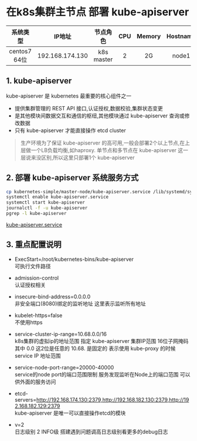 # 在k8s集群主节点 部署 kube-apiserver

| 系统类型 | IP地址 | 节点角色 | CPU | Memory | Hostname |
| :------: | :--------: | :-------: | :-----: | :---------: | :-----: |
| centos7 64位 | 192.168.174.130 | k8s master |   2    | 2G | node1 |

## 1. kube-apiserver
kube-apiserver 是 kubernetes 最重要的核心组件之一
- 提供集群管理的 REST API 接口,认证授权,数据校验,集群状态变更
- 是其他模块间数据交互和通信的枢纽,其他模块通过 kube-apiserver 查询或修改数据
- 只有 kube-apiserver 才能直接操作 etcd cluster
> 生产环境为了保证 kube-apiserver 的高可用,一般会部署2个以上节点,在上层做一个LB负载均衡,如haproxy. 单节点和多节点在 kube-apiserver 这一层说来没区别,所以这里只部署1个 kube-apiserver

## 2. 部署 kube-apiserver 系统服务方式
```bash
cp kubernetes-simple/master-node/kube-apiserver.service /lib/systemd/system/
systemctl enable kube-apiserver.service
systemctl start kube-apiserver
journalctl -f -u kube-apiserver
pgrep -l kube-apiserver
```
[kube-apiserver.service][1]

## 3. 重点配置说明

- ExecStart=/root/kubernetes-bins/kube-apiserver  
可执行文件路径  

- admission-control  
认证授权相关  

- insecure-bind-address=0.0.0.0  
非安全端口(8080)绑定的监听地址 这里表示监听所有地址  

- kubelet-https=false   
不使用https  

- service-cluster-ip-range=10.68.0.0/16  
k8s集群的虚拟ip的地址范围 指定 kube-apiserver 集群IP范围 16位子网掩码 其中 0.0 这2位是任意的 10.68. 是固定的 表示使用 kube-proxy 的时候 service IP 地址范围  

- service-node-port-range=20000-40000  
service的node port的端口范围限制 服务发现监听在Node上的端口范围 可以供外面的服务访问  

- etcd-servers=http://192.168.174.130:2379,http://192.168.182.130:2379,http://192.168.182.129:2379   
kube-apiserver 是唯一可以直接操作etcd的模块  

- v=2  
日志级别 2 INFO级 搭建遇到问题调高日志级别看更多的debug日志  


[1]: https://github.com/solozyx/k8s-cluster/tree/master/kubernetes-simple/master-node/kube-apiserver.service